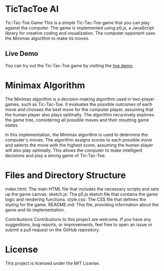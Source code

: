 # TicTacToe AI
Tic-Tac-Toe Game
This is a simple Tic-Tac-Toe game that you can play against the computer. The game is implemented using p5.js, a JavaScript library for creative coding and visualization. The computer opponent uses the Minimax algorithm to make its moves.

## Live Demo
You can try out the Tic-Tac-Toe game by visiting the [live demo](https://editor.p5js.org/Ahad_BDB/full/iJWXvQE4o).

# Minimax Algorithm
The Minimax algorithm is a decision-making algorithm used in two-player games, such as Tic-Tac-Toe. It evaluates the possible outcomes of each move and chooses the best move for the computer player, assuming that the human player also plays optimally. The algorithm recursively explores the game tree, considering all possible moves and their resulting game states.

In this implementation, the Minimax algorithm is used to determine the computer's moves. The algorithm assigns scores to each possible move and selects the move with the highest score, assuming the human player will also play optimally. This allows the computer to make intelligent decisions and play a strong game of Tic-Tac-Toe.

 # Files and Directory Structure
index.html: The main HTML file that includes the necessary scripts and sets up the game canvas.
sketch.js: The p5.js sketch file that contains the game logic and rendering functions.
style.css: The CSS file that defines the styling for the game.
README.md: This file, providing information about the game and its implementation.


Contributions
Contributions to this project are welcome. If you have any suggestions, bug reports, or improvements, feel free to open an issue or submit a pull request on the GitHub repository.

# License
This project is licensed under the MIT License.
